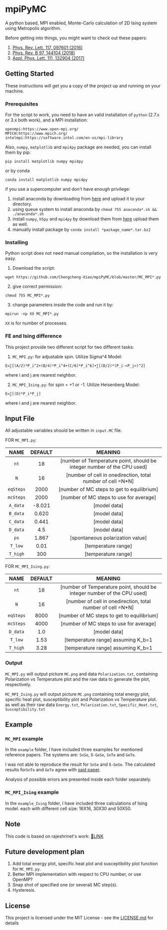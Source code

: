 # mpiPyMC

A python based, MPI enabled, Monte-Carlo calculation of  2D Ising system using Metropolis algorithm.

Before getting into things, you might want to check out these papers:

1.  [Phys. Rev. Lett. 117, 097601 (2016)](https://link.aps.org/doi/10.1103/PhysRevLett.117.097601)
2.  [Phys. Rev. B 97, 144104 (2018)](https://link.aps.org/doi/10.1103/PhysRevB.97.144104)
3.  [Appl. Phys. Lett. 111, 132904 (2017)](https://aip.scitation.org/doi/10.1063/1.4996171)

## Getting Started

These instructions will get you a copy of the project up and running on your machine.

### Prerequisites

For the script to work, you need to have an valid installation of `python` (2.7.x or 3.x both work), and a MPI installation:
```
openmpi:https://www.open-mpi.org/
MPICH:https://www.mpich.org/
intelmpi:https://software.intel.com/en-us/mpi-library
```

Also, `numpy`, `matplotlib` and `mpi4py` package are needed, you can install them by pip:
```
pip install matplotlib numpy mpi4py
```
or by conda
```
conda install matplotlib numpy mpi4py
```
if you use a supercomputer and don't have enough privilege:

1. install anaconda by downloading from [here](https://www.anaconda.com/download/) and upload it to your directory.
2. using queue system to install anaconda by `chmod 755 anaconda*.sh && ./anaconda*.sh`
3. install `numpy`, `h5py` and `mpi4py` by download them from [here](https://anaconda.org/anaconda/repo) upload them as well.
4. manually install package by `conda install *package_name*.tar.bz2`

### Installing

Python script does not need manual compilation, so the installation is very easy.

1. Download the script:
```
wget https://github.com/Chengcheng-Xiao/mpiPyMC/blob/master/MC_MPI*.py
```

2. give correct permission:
```
chmod 755 MC_MPI*.py
```

3. change parameters inside the code and run it by:
```
mpirun -np XX MC_MPI*.py
```
`XX` is for number of processes.

### FE and Ising difference
This project provide two different script for two different tasks:
1. `MC_MPI.py`: for adjustable spin. Utilize Sigma^4 Model:
```
E=∑[(A/2)*P_i^2+(B/4)*P_i^4+(C/6)*P_i^6]+∑[(D/2)*(P_i-<P_j>)^2]
```
where i and j are nearest neighbor.

2. `MC_MPI_Ising.py`: for spin = +1 or -1. Utilize Heisenberg Model:
```
E=∑[(D)*P_i*P_j]
```
where i and j are nearest neighbor.


## Input File

All adjustable variables should be written in `input.MC` file.

FOR `MC_MPI.py`:

| NAME                   |  DEFAULT     |MEANING                                     |
|:----------------------:|:---------------:|:---------------------------:|
| `nt`                   |        18       |[number of Temperature point, should be integer number of the CPU used]                  |
| `N`                    |        16       |[number of cell in onedirection, total number of cell  =N*N]              |
| `eqSteps`              |       2000      |[number of MC steps to get to equilibrium]              |
| `mcSteps`              |       2000      |[number of MC steps to use for average]                        |
| `A_data`               |      -8.021     |[model data]                    |
| `B_data`               |      0.620      |[model data]                    |
| `C_data`               |      0.441      |[model data]                    |
| `D_data`               |        4.5      |[model data]                    |
| `ps`                   |     1.867       |[spontaneous polarization value]             |
| `T_low`                |        0.01     |[temperature range]             |
| `T_high`               |        300      |[temperature range]             |


FOR `MC_MPI_Ising.py`:

| NAME                   |  DEFAULT     |MEANING                                     |
|:----------------------:|:---------------:|:---------------------------:|
| `nt`                   |        18       |[number of Temperature point, should be integer number of the CPU used]                  |
| `N`                    |        16       |[number of cell in onedirection, total number of cell  =N*N]              |
| `eqSteps`              |       8000      |[number of MC steps to get to equilibrium]              |
| `mcSteps`              |       4000      |[number of MC steps to use for average]                        |
| `D_data`               |        1.0      |[model data]                    |
| `T_low`                |        1.53     |[temperature range]  assuming K_b=1           |
| `T_high`               |        3.28      |[temperature range] assuming K_b=1            |



### Output
`MC_MPI.py` will output picture `MC.png` and data `Polarization.txt`, containing Polarization vs Temperature plot and the raw data to generate the plot, respectively.

`MC_MPI_Ising.py` will output picture `MC.png` containing total energy plot, specific heat plot, susceptibility plot and Polarization vs Temperature plot.
as well as their raw data `Energy.txt`, `Polarization.txt`, `Specific_Heat.txt`, `Susceptibility.txt`

## Example
### `MC_MPI` example
In the `example` folder, I have included three examples for mentioned reference papers. The systems are: `SnSe`, `ß-GeSe`, `SnTe` and `GeTe`.

I was not able to reproduce the result for `SnSe` and `ß-GeSe`.
The calculated results for`SnTe` and `GeTe` agree with [said paper](https://aip.scitation.org/doi/10.1063/1.4996171).

Analysis of possible errors are presented inside each folder separately.

### `MC_MPI_Ising` example
In the `example_Ising` folder, I have included three calculations of Ising model. each with different cell size: 16X16, 30X30 and 50X50.

## Note
This code is based on rajeshrinet's work: [🔗LINK](https://rajeshrinet.github.io/blog/2014/ising-model/)

## Future development plan
1. Add total energy plot, specific heat plot and susceptibility plot function for `MC_MPI.py`.
2. Better MPI implementation with respect to CPU number, or use OpenMP?
3. Snap shot of specified one (or several) MC step(s).
4. Hysteresis.

## License
  This project is licensed under the MIT License - see the [LICENSE.md](./LICENSE.md) for details
